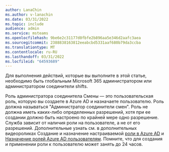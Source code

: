 ```yaml
---
author: LanaChin
ms.author: v-lanachin
ms.date: 03/31/2022
ms.topic: include
audience: admin
ms.service: msteams
ms.openlocfilehash: 9be6e2c31177d0fbfe2b896aa5e346d2aafc3aea
ms.sourcegitcommit: 2388838163812eeabcbd5331aaf680b79da3ccba
ms.translationtype: MT
ms.contentlocale: ru-RU
ms.lasthandoff: 03/31/2022
ms.locfileid: "64593689"
---
```

Для выполнения действий, которые вы выполните в этой статье, необходимо быть глобальным Microsoft 365 администратором или администратором соединители shifts.

 Роль администратора соединитела Смены — это пользовательская роль, которую вы создаете в Azure AD и назначаете пользователю. Роль должна называться "Администратор соединители смен". Роль не должна иметь каких-либо определенных разрешений, хотя при ее создании должно быть настроено по крайней мере одно разрешение. Служба зависит от наличия роли на пользователе, а не от его разрешений.  Дополнительные узнать см. в дополнительных видеороликах Создание и назначение настраиваемой [роли в Azure AD](/azure/active-directory/roles/custom-create) и [Назначение ролей Azure AD пользователям](/azure/active-directory/roles/manage-roles-portal). Помните, что для создания и применении роли к пользователю может занять до 24 часов.
